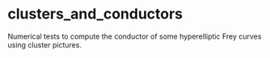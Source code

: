 # clusters_and_conductors
Numerical tests to compute the conductor of some hyperelliptic Frey curves using cluster pictures.
